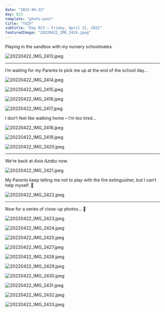 ```yaml
---
date: "2022-04-22"
day: 823
template: "photo-post"
title: "TGIF"
subtitle: "Day 823 – Friday, April 22, 2022"
featuredImage: "20220422_IMG_2424.jpeg"
---
```


Playing in the sandbox with my nursery schoolmates.

![20220422_IMG_2413.jpeg](20220422_IMG_2413.jpeg)

<hr />

I’m waiting for my Parents to pick me up at the end of the school day…

![20220422_IMG_2414.jpeg](20220422_IMG_2414.jpeg)

![20220422_IMG_2415.jpeg](20220422_IMG_2415.jpeg)

![20220422_IMG_2416.jpeg](20220422_IMG_2416.jpeg)

![20220422_IMG_2417.jpeg](20220422_IMG_2417.jpeg)

I don’t feel like walking home – I’m too tired…

![20220422_IMG_2418.jpeg](20220422_IMG_2418.jpeg)

![20220422_IMG_2419.jpeg](20220422_IMG_2419.jpeg)

![20220422_IMG_2420.jpeg](20220422_IMG_2420.jpeg)

<hr />

We’re back at _Axia Azabu_ now.

![20220422_IMG_2421.jpeg](20220422_IMG_2421.jpeg)

My Parents keep telling me not to play with the fire extinguisher, but I can’t help myself. 🧯

![20220422_IMG_2422.jpeg](20220422_IMG_2422.jpeg)

<hr />

Now for a series of close-up photos… 📸

![20220422_IMG_2423.jpeg](20220422_IMG_2423.jpeg)

![20220422_IMG_2424.jpeg](20220422_IMG_2424.jpeg)

![20220422_IMG_2425.jpeg](20220422_IMG_2425.jpeg)

![20220422_IMG_2427.jpeg](20220422_IMG_2427.jpeg)

![20220422_IMG_2428.jpeg](20220422_IMG_2428.jpeg)

![20220422_IMG_2429.jpeg](20220422_IMG_2429.jpeg)

![20220422_IMG_2430.jpeg](20220422_IMG_2430.jpeg)

![20220422_IMG_2431.jpeg](20220422_IMG_2431.jpeg)

![20220422_IMG_2432.jpeg](20220422_IMG_2432.jpeg)

![20220422_IMG_2433.jpeg](20220422_IMG_2433.jpeg)
